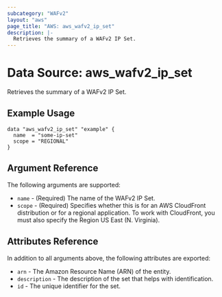 ```yaml
---
subcategory: "WAFv2"
layout: "aws"
page_title: "AWS: aws_wafv2_ip_set"
description: |-
  Retrieves the summary of a WAFv2 IP Set.
---
```


# Data Source: aws_wafv2_ip_set

Retrieves the summary of a WAFv2 IP Set.

## Example Usage

```hcl
data "aws_wafv2_ip_set" "example" {
  name  = "some-ip-set"
  scope = "REGIONAL"
}
```

## Argument Reference

The following arguments are supported:

* `name` - (Required) The name of the WAFv2 IP Set.
* `scope` - (Required) Specifies whether this is for an AWS CloudFront distribution or for a regional application. To work with CloudFront, you must also specify the Region US East (N. Virginia).

## Attributes Reference

In addition to all arguments above, the following attributes are exported:

* `arn` - The Amazon Resource Name (ARN) of the entity.
* `description` - The description of the set that helps with identification.
* `id` - The unique identifier for the set.
